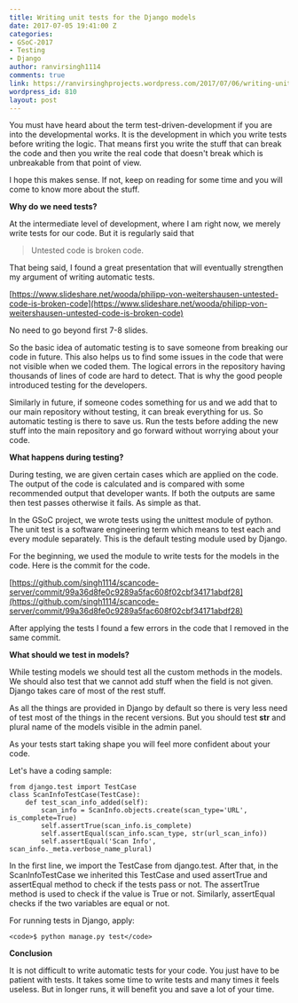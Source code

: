 ```yaml
---
title: Writing unit tests for the Django models
date: 2017-07-05 19:41:00 Z
categories:
- GSoC-2017
- Testing
- Django
author: ranvirsingh1114
comments: true
link: https://ranvirsinghprojects.wordpress.com/2017/07/06/writing-unit-tests-for-the-models/
wordpress_id: 810
layout: post
---
```


You must have heard about the term test-driven-development if you are into the developmental works. It is the development in which you write tests before writing the logic. That means first you write the stuff that can break the code and then you write the real code that doesn't break which is unbreakable from that point of view.

I hope this makes sense. If not, keep on reading for some time and you will come to know more about the stuff.

**Why do we need tests?**

At the intermediate level of development, where I am right now, we merely write tests for our code. But it is regularly said that


<blockquote>Untested code is broken code.</blockquote>


That being said, I found a great presentation that will eventually strengthen my argument of writing automatic tests.

[https://www.slideshare.net/wooda/philipp-von-weitershausen-untested-code-is-broken-code](https://www.slideshare.net/wooda/philipp-von-weitershausen-untested-code-is-broken-code)

No need to go beyond first 7-8 slides.

So the basic idea of automatic testing is to save someone from breaking our code in future. This also helps us to find some issues in the code that were not visible when we coded them. The logical errors in the repository having thousands of lines of code are hard to detect. That is why the good people introduced testing for the developers.

Similarly in future, if someone codes something for us and we add that to our main repository without testing, it can break everything for us. So automatic testing is there to save us. Run the tests before adding the new stuff into the main repository and go forward without worrying about your code.

**What happens during testing?**

During testing, we are given certain cases which are applied on the code. The output of the code is calculated and is compared with some recommended output that developer wants. If both the outputs are same then test passes otherwise it fails. As simple as that.

In the GSoC project, we wrote tests using the unittest module of python. The unit test is a software engineering term which means to test each and every module separately. This is the default testing module used by Django.

For the beginning, we used the module to write tests for the models in the code. Here is the commit for the code.

[https://github.com/singh1114/scancode-server/commit/99a36d8fe0c9289a5fac608f02cbf34171abdf28](https://github.com/singh1114/scancode-server/commit/99a36d8fe0c9289a5fac608f02cbf34171abdf28)

After applying the tests I found a few errors in the code that I removed in the same commit.

**What should we test in models?**

While testing models we should test all the custom methods in the models. We should also test that we cannot add stuff when the field is not given. Django takes care of most of the rest stuff.

As all the things are provided in Django by default so there is very less need of test most of the things in the recent versions. But you should test __str__ and plural name of the models visible in the admin panel.

As your tests start taking shape you will feel more confident about your code.

Let's have a coding sample:

    
    from django.test import TestCase
    class ScanInfoTestCase(TestCase):
        def test_scan_info_added(self):
            scan_info = ScanInfo.objects.create(scan_type='URL', is_complete=True)
            self.assertTrue(scan_info.is_complete)
            self.assertEqual(scan_info.scan_type, str(url_scan_info))
            self.assertEqual('Scan Info', scan_info._meta.verbose_name_plural)


In the first line, we import the TestCase from django.test. After that, in the ScanInfoTestCase we inherited this TestCase and used assertTrue and assertEqual method to check if the tests pass or not. The assertTrue method is used to check if the value is True or not. Similarly, assertEqual checks if the two variables are equal or not.

For running tests in Django, apply:

    
    <code>$ python manage.py test</code>


**Conclusion**

It is not difficult to write automatic tests for your code. You just have to be patient with tests. It takes some time to write tests and many times it feels useless. But in longer runs, it will benefit you and save a lot of your time.
